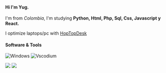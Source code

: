 #### Hi I'm Yug.

<p>I'm from <i>Colombia</i>, I'm studying <strong>Python, Html, Php, Sql, Css, Javascript y React.</strong> </p> 
I optimize laptops/pc with <a href="https://www.hoptodesk.com/">HopTopDesk</a>

#### Software & Tools

![Windows](http://img.shields.io/badge/Windows-OS-0078D6?style=flat-square&logo=windows&logoColor=ffffff)
![Vscodium](https://img.shields.io/badge/VSCodium-Editor-informational?style=flat&logo=visual-studio-code&logoColor=white&color=6aa6f8) 



<img src="https://img.shields.io/badge/Bash-Shell-informational?style=flat&logo=gnu-bash&logoColor=white&color=e0e0e0"/> </a>
<img src="https://img.shields.io/badge/Git-Shell-informational?style=flat&logo=git&logoColor=white&color=e0e0e0"/> </a>
